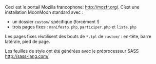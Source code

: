 Ceci est le portail Mozilla francophone: <http://mozfr.org/>. C’est une installation MoonMoon standard avec :
 * un dossier `custom/` spécifique (forcément !)
 * trois pages fixes : `manifesto.php`, `participer.php` et `liste.php`

Les pages fixes réutilisent des bouts de `*.tpl` de `custom/` : en-tête, barre
 latérale, pied de page.

Les feuilles de style ont été générées avec le préprocesseur SASS http://sass-lang.com/

